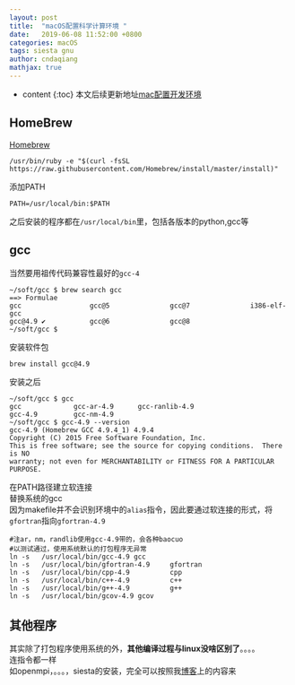 ```yaml
---
layout: post
title:  "macOS配置科学计算环境 "
date:   2019-06-08 11:52:00 +0800
categories: macOS
tags: siesta gnu
author: cndaqiang
mathjax: true
---
```

* content
{:toc}
本文后续更新地址[mac配置开发环境](https://github.com/cndaqiang/dell-14-7460-hackintosh/issues/10#)






## HomeBrew
[Homebrew](https://brew.sh/index_zh-cn)
```
/usr/bin/ruby -e "$(curl -fsSL https://raw.githubusercontent.com/Homebrew/install/master/install)"
```
添加PATH
```
PATH=/usr/local/bin:$PATH
```
之后安装的程序都在`/usr/local/bin`里，包括各版本的python,gcc等

## gcc
当然要用祖传代码兼容性最好的`gcc-4`
```
~/soft/gcc $ brew search gcc
==> Formulae
gcc                 gcc@5               gcc@7               i386-elf-gcc
gcc@4.9 ✔           gcc@6               gcc@8
~/soft/gcc $ 
```
安装软件包
```
brew install gcc@4.9
```
安装之后
```
~/soft/gcc $ gcc
gcc             gcc-ar-4.9      gcc-ranlib-4.9  
gcc-4.9         gcc-nm-4.9    
~/soft/gcc $ gcc-4.9 --version
gcc-4.9 (Homebrew GCC 4.9.4_1) 4.9.4
Copyright (C) 2015 Free Software Foundation, Inc.
This is free software; see the source for copying conditions.  There is NO
warranty; not even for MERCHANTABILITY or FITNESS FOR A PARTICULAR PURPOSE.
```
在PATH路径建立软连接<br>
替换系统的gcc<br>
因为makefile并不会识别环境中的`alias`指令，因此要通过软连接的形式，将`gfortran`指向`gfortran-4.9`
```
#注ar，nm，randlib使用gcc-4.9带的，会各种baocuo
#以测试通过，使用系统默认的打包程序无异常
ln -s   /usr/local/bin/gcc-4.9 gcc
ln -s   /usr/local/bin/gfortran-4.9     gfortran
ln -s   /usr/local/bin/cpp-4.9          cpp
ln -s   /usr/local/bin/c++-4.9          c++
ln -s   /usr/local/bin/g++-4.9          g++
ln -s   /usr/local/bin/gcov-4.9 gcov
```

## 其他程序
其实除了打包程序使用系统的外，**其他编译过程与linux没啥区别了**。。。。<br>
连指令都一样<br>
如openmpi，。。。，siesta的安装，完全可以按照我[博客](/)上的内容来
